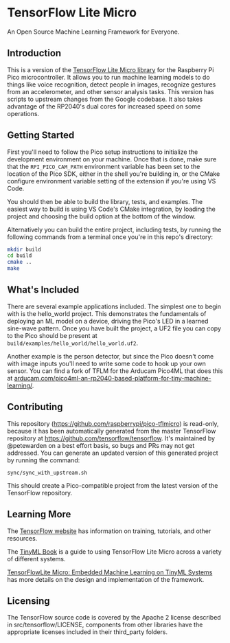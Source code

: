 # TensorFlow Lite Micro

An Open Source Machine Learning Framework for Everyone.

## Introduction

This is a version of the [TensorFlow Lite Micro library](https://www.tensorflow.org/lite/microcontrollers)
for the Raspberry Pi Pico microcontroller. It allows you to run machine 
learning models to do things like voice recognition, detect people in images,
recognize gestures from an accelerometer, and other sensor analysis tasks.
This version has scripts to upstream changes from the Google codebase. It also
takes advantage of the RP2040's dual cores for increased speed on some 
operations.

## Getting Started

First you'll need to follow the Pico setup instructions to initialize the
development environment on your machine. Once that is done, make sure that the
`RPI_PICO_CAM_PATH` environment variable has been set to the location of the Pico
SDK, either in the shell you're building in, or the CMake configure environment
variable setting of the extension if you're using VS Code.

You should then be able to build the library, tests, and examples. The easiest 
way to build is using VS Code's CMake integration, by loading the project and
choosing the build option at the bottom of the window.

Alternatively you can build the entire project, including tests, by running the
following commands from a terminal once you're in this repo's directory:

```bash
mkdir build
cd build
cmake ..
make
```

## What's Included

There are several example applications included. The simplest one to begin with
is the hello_world project. This demonstrates the fundamentals of deploying an 
ML model on a device, driving the Pico's LED in a learned sine-wave pattern.
Once you have built the project, a UF2 file you can copy to the Pico should be
present at `build/examples/hello_world/hello_world.uf2`.

Another example is the person detector, but since the Pico doesn't come with
image inputs you'll need to write some code to hook up your own sensor. You can
find a fork of TFLM for the Arducam Pico4ML that does this at [arducam.com/pico4ml-an-rp2040-based-platform-for-tiny-machine-learning/](https://www.arducam.com/pico4ml-an-rp2040-based-platform-for-tiny-machine-learning/).

## Contributing

This repository (https://github.com/raspberrypi/pico-tflmicro) is read-only,
because it has been automatically generated from the master TensorFlow 
repository at https://github.com/tensorflow/tensorflow. It's maintained by
@petewarden on a best effort basis, so bugs and PRs may not get addressed. You
can generate an updated version of this generated project by running the command:

```
sync/sync_with_upstream.sh
```

This should create a Pico-compatible project from the latest version of the
TensorFlow repository.

## Learning More

The [TensorFlow website](https://www.tensorflow.org/lite/microcontrollers) has
information on training, tutorials, and other resources.

The [TinyML Book](https://tinymlbook.com) is a guide to using TensorFlow Lite Micro
across a variety of different systems.

[TensorFlowLite Micro: Embedded Machine Learning on TinyML Systems](https://arxiv.org/pdf/2010.08678.pdf)
has more details on the design and implementation of the framework.

## Licensing

The TensorFlow source code is covered by the Apache 2 license described in 
src/tensorflow/LICENSE, components from other libraries have the appropriate
licenses included in their third_party folders.
